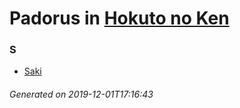 # Padorus in [Hokuto no Ken](https://myanimelist.net/anime/967/Hokuto_no_Ken)

### S
* [Saki](https://github.com/shadow578/Project-Padoru/blob/master/table-of-contents/characters/Saki.md)

###### Generated on 2019-12-01T17:16:43
